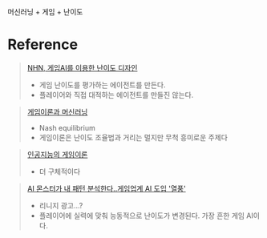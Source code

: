 머신러닝 + 게임 + 난이도
# Reference
> [NHN, 게임AI를 이용한 난이도 디자인](https://www.bloter.net/newsView/blt201911280013)
>- 게임 난이도를 평가하는 에이전트를 만든다.
>- 플레이어와 직접 대적하는 에이전트를 만들진 않는다.

> [게임이론과 머신러닝](https://audreyprincess.tistory.com/141)   
> - Nash equilibrium
> - 게임이론은 난이도 조율법과 거리는 멀지만 무척 흥미로운 주제다

> [인공지능의 게임이론](https://reminder-by-kwan.tistory.com/79)
> - 더 구체적이다

> [AI 몬스터가 내 패턴 분석한다..게임업계 AI 도입 '열풍'](http://www.aitimes.com/news/articleView.html?idxno=134151)
> - 리니지 광고...?
> - 플레이어에 실력에 맞춰 능동적으로 난이도가 변경된다. 가장 흔한 게임 AI이다.
